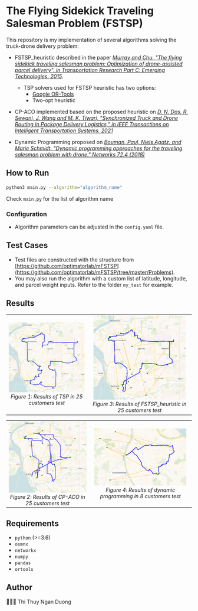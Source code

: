 # The Flying Sidekick Traveling Salesman Problem (FSTSP)

This repository is my implementation of several algorithms solving the truck-drone delivery problem:

- FSTSP_heuristic described in the paper *[Murray and Chu. "The flying sidekick traveling salesman problem: Optimization of drone-assisted parcel delivery", in Transportation Research Part C: Emerging Technologies. 2015](https://doi.org/10.1016/j.trc.2015.03.005)*.

    - TSP solvers used for FSTSP heuristic has two options:
      - [Google OR-Tools](https://developers.google.com/optimization)
      - Two-opt heuristic

- CP-ACO implemented based on the proposed heuristic on *[D. N. Das, R. Sewani, J. Wang and M. K. Tiwari, "Synchronized Truck and Drone Routing in Package Delivery Logistics," in IEEE Transactions on Intelligent Transportation Systems. 2021](https://doi.org/10.1109/TITS.2020.2992549)*

- Dynamic Programming proposed on *[Bouman, Paul, Niels Agatz, and Marie Schmidt. "Dynamic programming approaches for the traveling salesman problem with drone." Networks 72.4 (2018)](https://doi.org/10.1002%2Fnet.21864)*

## How to Run

```bash
python3 main.py --algorithm="algorithm_name"
```
Check `main.py` for the list of algorithm name

### Configuration

- Algorithm parameters can be adjusted in the `config.yaml` file.


## Test Cases

- Test files are constructed with the structure from [https://github.com/optimatorlab/mFSTSP](https://github.com/optimatorlab/mFSTSP/tree/master/Problems).
- You may also run the algorithm with a custom list of latitude, longitude, and parcel weight inputs. Refer to the folder `my_test` for example.

## Results
<table>
  <tr>
    <td align="center">
      <img src="imgs/tsp.png" width="250"/><br>
      <em>Figure 1: Results of TSP in 25 customers test</em>
    </td>
    <td align="center">
      <img src="imgs/fstsp_heuristic_25cus.png" width="250"/><br>
      <em>Figure 3: Results of FSTSP_heuristic in 25 customers test</em>
    </td>
  </tr>
</table>
<table>
  <tr>
    <td align="center">
      <img src="imgs/cp_aco_25cus.png" width="250"/><br>
      <em>Figure 2: Results of CP-ACO in 25 customers test</em>
    </td>
    <td align="center">
      <img src="imgs/dp_9nodes.png" width="250"/><br>
      <em>Figure 4: Results of dynamic programming in 8 customers test</em>
    </td>
  </tr>
</table>


## Requirements

- `python` (>=3.6)
- `osmnx`
- `networkx`
- `numpy`
- `pandas`
- `ortools`

## Author
👩🏻‍💻 Thi Thuy Ngan Duong
